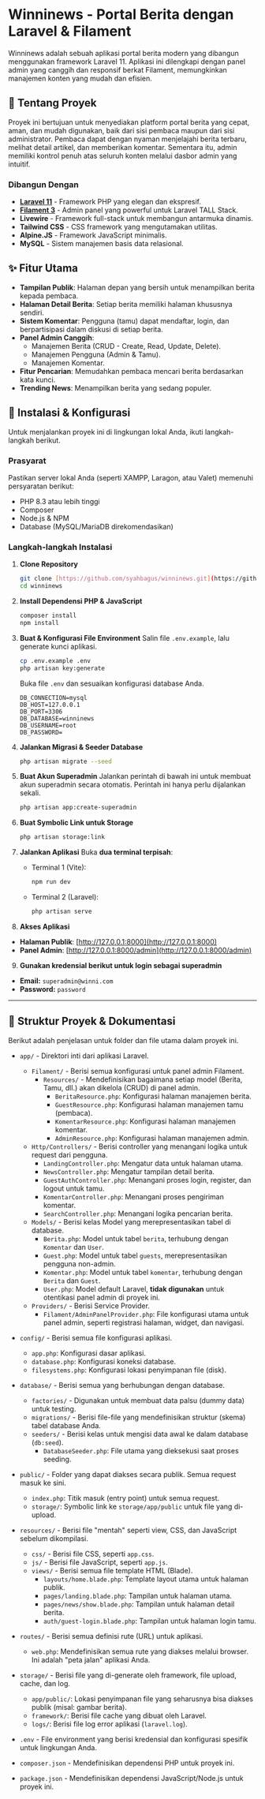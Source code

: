 # Winninews - Portal Berita dengan Laravel & Filament

Winninews adalah sebuah aplikasi portal berita modern yang dibangun menggunakan framework Laravel 11. Aplikasi ini dilengkapi dengan panel admin yang canggih dan responsif berkat Filament, memungkinkan manajemen konten yang mudah dan efisien.

## 🌟 Tentang Proyek

Proyek ini bertujuan untuk menyediakan platform portal berita yang cepat, aman, dan mudah digunakan, baik dari sisi pembaca maupun dari sisi administrator. Pembaca dapat dengan nyaman menjelajahi berita terbaru, melihat detail artikel, dan memberikan komentar. Sementara itu, admin memiliki kontrol penuh atas seluruh konten melalui dasbor admin yang intuitif.

### Dibangun Dengan

-   [**Laravel 11**](https://laravel.com/) - Framework PHP yang elegan dan ekspresif.
-   [**Filament 3**](https://filamentphp.com/) - Admin panel yang powerful untuk Laravel TALL Stack.
-   **Livewire** - Framework full-stack untuk membangun antarmuka dinamis.
-   **Tailwind CSS** - CSS framework yang mengutamakan utilitas.
-   **Alpine.JS** - Framework JavaScript minimalis.
-   **MySQL** - Sistem manajemen basis data relasional.

## ✨ Fitur Utama

-   **Tampilan Publik**: Halaman depan yang bersih untuk menampilkan berita kepada pembaca.
-   **Halaman Detail Berita**: Setiap berita memiliki halaman khususnya sendiri.
-   **Sistem Komentar**: Pengguna (tamu) dapat mendaftar, login, dan berpartisipasi dalam diskusi di setiap berita.
-   **Panel Admin Canggih**:
    -   Manajemen Berita (CRUD - Create, Read, Update, Delete).
    -   Manajemen Pengguna (Admin & Tamu).
    -   Manajemen Komentar.
-   **Fitur Pencarian**: Memudahkan pembaca mencari berita berdasarkan kata kunci.
-   **Trending News**: Menampilkan berita yang sedang populer.

## 🚀 Instalasi & Konfigurasi

Untuk menjalankan proyek ini di lingkungan lokal Anda, ikuti langkah-langkah berikut.

### Prasyarat

Pastikan server lokal Anda (seperti XAMPP, Laragon, atau Valet) memenuhi persyaratan berikut:

-   PHP 8.3 atau lebih tinggi
-   Composer
-   Node.js & NPM
-   Database (MySQL/MariaDB direkomendasikan)

### Langkah-langkah Instalasi

1.  **Clone Repository**

    ```bash
    git clone [https://github.com/syahbagus/winninews.git](https://github.com/syahbagus/winninews.git)
    cd winninews
    ```

2.  **Install Dependensi PHP & JavaScript**

    ```bash
    composer install
    npm install
    ```

3.  **Buat & Konfigurasi File Environment**
    Salin file `.env.example`, lalu generate kunci aplikasi.

    ```bash
    cp .env.example .env
    php artisan key:generate
    ```

    Buka file `.env` dan sesuaikan konfigurasi database Anda.

    ```
    DB_CONNECTION=mysql
    DB_HOST=127.0.0.1
    DB_PORT=3306
    DB_DATABASE=winninews
    DB_USERNAME=root
    DB_PASSWORD=
    ```

4.  **Jalankan Migrasi & Seeder Database**

    ```bash
    php artisan migrate --seed
    ```

5.  **Buat Akun Superadmin**
    Jalankan perintah di bawah ini untuk membuat akun superadmin secara otomatis. Perintah ini hanya perlu dijalankan sekali.

    ```bash
    php artisan app:create-superadmin
    ```

6.  **Buat Symbolic Link untuk Storage**

    ```bash
    php artisan storage:link
    ```

7.  **Jalankan Aplikasi**
    Buka **dua terminal terpisah**:

    -   Terminal 1 (Vite):
        ```bash
        npm run dev
        ```
    -   Terminal 2 (Laravel):
        ```bash
        php artisan serve
        ```

8.  **Akses Aplikasi**

-   **Halaman Publik**: [http://127.0.0.1:8000](http://127.0.0.1:8000)
-   **Panel Admin**: [http://127.0.0.1:8000/admin](http://127.0.0.1:8000/admin)

9. **Gunakan kredensial berikut untuk login sebagai superadmin**

-   **Email:** `superadmin@winni.com`
-   **Password:** `password`

---

## 📂 Struktur Proyek & Dokumentasi

Berikut adalah penjelasan untuk folder dan file utama dalam proyek ini.

-   `app/` - Direktori inti dari aplikasi Laravel.

    -   `Filament/` - Berisi semua konfigurasi untuk panel admin Filament.
        -   `Resources/` - Mendefinisikan bagaimana setiap model (Berita, Tamu, dll.) akan dikelola (CRUD) di panel admin.
            -   `BeritaResource.php`: Konfigurasi halaman manajemen berita.
            -   `GuestResource.php`: Konfigurasi halaman manajemen tamu (pembaca).
            -   `KomentarResource.php`: Konfigurasi halaman manajemen komentar.
            -   `AdminResource.php`: Konfigurasi halaman manajemen admin.
    -   `Http/Controllers/` - Berisi controller yang menangani logika untuk request dari pengguna.
        -   `LandingController.php`: Mengatur data untuk halaman utama.
        -   `NewsController.php`: Mengatur tampilan detail berita.
        -   `GuestAuthController.php`: Menangani proses login, register, dan logout untuk tamu.
        -   `KomentarController.php`: Menangani proses pengiriman komentar.
        -   `SearchController.php`: Menangani logika pencarian berita.
    -   `Models/` - Berisi kelas Model yang merepresentasikan tabel di database.
        -   `Berita.php`: Model untuk tabel `berita`, terhubung dengan `Komentar` dan `User`.
        -   `Guest.php`: Model untuk tabel `guests`, merepresentasikan pengguna non-admin.
        -   `Komentar.php`: Model untuk tabel `komentar`, terhubung dengan `Berita` dan `Guest`.
        -   `User.php`: Model default Laravel, **tidak digunakan** untuk otentikasi panel admin di proyek ini.
    -   `Providers/` - Berisi Service Provider.
        -   `Filament/AdminPanelProvider.php`: File konfigurasi utama untuk panel admin, seperti registrasi halaman, widget, dan navigasi.

-   `config/` - Berisi semua file konfigurasi aplikasi.

    -   `app.php`: Konfigurasi dasar aplikasi.
    -   `database.php`: Konfigurasi koneksi database.
    -   `filesystems.php`: Konfigurasi lokasi penyimpanan file (disk).

-   `database/` - Berisi semua yang berhubungan dengan database.

    -   `factories/` - Digunakan untuk membuat data palsu (dummy data) untuk testing.
    -   `migrations/` - Berisi file-file yang mendefinisikan struktur (skema) tabel database Anda.
    -   `seeders/` - Berisi kelas untuk mengisi data awal ke dalam database (`db:seed`).
        -   `DatabaseSeeder.php`: File utama yang dieksekusi saat proses seeding.

-   `public/` - Folder yang dapat diakses secara publik. Semua request masuk ke sini.

    -   `index.php`: Titik masuk (entry point) untuk semua request.
    -   `storage/`: Symbolic link ke `storage/app/public` untuk file yang di-upload.

-   `resources/` - Berisi file "mentah" seperti view, CSS, dan JavaScript sebelum dikompilasi.

    -   `css/` - Berisi file CSS, seperti `app.css`.
    -   `js/` - Berisi file JavaScript, seperti `app.js`.
    -   `views/` - Berisi semua file template HTML (Blade).
        -   `layouts/home.blade.php`: Template layout utama untuk halaman publik.
        -   `pages/landing.blade.php`: Tampilan untuk halaman utama.
        -   `pages/news/show.blade.php`: Tampilan untuk halaman detail berita.
        -   `auth/guest-login.blade.php`: Tampilan untuk halaman login tamu.

-   `routes/` - Berisi semua definisi rute (URL) untuk aplikasi.

    -   `web.php`: Mendefinisikan semua rute yang diakses melalui browser. Ini adalah "peta jalan" aplikasi Anda.

-   `storage/` - Berisi file yang di-generate oleh framework, file upload, cache, dan log.

    -   `app/public/`: Lokasi penyimpanan file yang seharusnya bisa diakses publik (misal: gambar berita).
    -   `framework/`: Berisi file cache yang dibuat oleh Laravel.
    -   `logs/`: Berisi file log error aplikasi (`laravel.log`).

-   `.env` - File environment yang berisi kredensial dan konfigurasi spesifik untuk lingkungan Anda.
-   `composer.json` - Mendefinisikan dependensi PHP untuk proyek ini.
-   `package.json` - Mendefinisikan dependensi JavaScript/Node.js untuk proyek ini.
